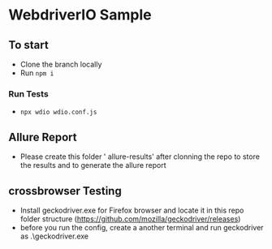 # WebdriverIO Sample


## To start
- Clone the branch locally
- Run `npm i`

### Run Tests
- `npx wdio wdio.conf.js`

## Allure Report
- Please create this folder ' allure-results' after clonning the repo to store the results and to generate the allure report

## crossbrowser Testing
- Install geckodriver.exe for Firefox browser and locate it in this repo folder structure (https://github.com/mozilla/geckodriver/releases)
- before you run the config, create a another terminal and run geckodriver as .\geckodriver.exe
